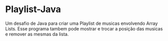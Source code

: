 # Playlist-Java
Um desafio de Java para criar uma Playlist de musicas envolvendo Array Lists.
Esse programa tambem pode mostrar e trocar a posição das musicas e remover as mesmas da lista.
